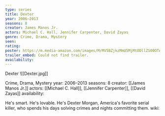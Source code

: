 ```yaml
---
type: series
title: Dexter
year: 2006–2013
seasons: 8
creator: James Manos Jr.
actors: Michael C. Hall, Jennifer Carpenter, David Zayas
genre: Crime, Drama, Mystery
seen:
rating: 
poster: https://m.media-amazon.com/images/M/MV5BZjkzMmU5MjMtODllZS00OTA5LTk2ZTEtNjdhYjZhMDA5ZTRhXkEyXkFqcGdeQXVyOTA3MTMyOTk@._V1_SX300.jpg
trailer_embed: Could not find trailer.
availability:
---
```

Dexter
![[Dexter.jpg]]

Crime, Drama, Mystery
year: 2006–2013
seasons: 8
creator: [[James Manos Jr.]]
actors: [[Michael C. Hall]], [[Jennifer Carpenter]], [[David Zayas]]
availability:

He's smart. He's lovable. He's Dexter Morgan, America's favorite serial killer, who spends his days solving crimes and nights committing them.
wiki: 


